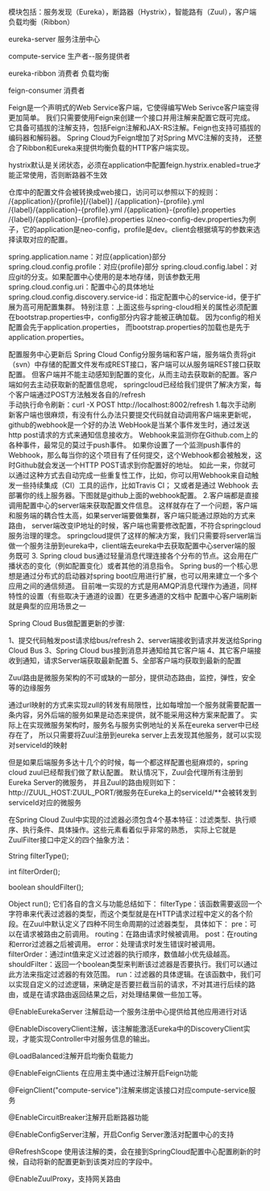 模块包括：服务发现（Eureka），断路器（Hystrix），智能路有（Zuul），客户端负载均衡（Ribbon）

eureka-server  服务注册中心

compute-service  生产者--服务提供者

eureka-ribbon  消费者  负载均衡

feign-consumer  消费者

Feign是一个声明式的Web Service客户端，它使得编写Web Serivce客户端变得更加简单。
我们只需要使用Feign来创建一个接口并用注解来配置它既可完成。
它具备可插拔的注解支持，包括Feign注解和JAX-RS注解。Feign也支持可插拔的编码器和解码器。
Spring Cloud为Feign增加了对Spring MVC注解的支持，
还整合了Ribbon和Eureka来提供均衡负载的HTTP客户端实现。

hystrix默认是关闭状态，必须在application中配置feign.hystrix.enabled=true才能正常使用，否则断路器不生效

仓库中的配置文件会被转换成web接口，访问可以参照以下的规则：
/{application}/{profile}[/{label}]
/{application}-{profile}.yml
/{label}/{application}-{profile}.yml
/{application}-{profile}.properties
/{label}/{application}-{profile}.properties
以neo-config-dev.properties为例子，它的application是neo-config，profile是dev。client会根据填写的参数来选择读取对应的配置。

spring.application.name：对应{application}部分
spring.cloud.config.profile：对应{profile}部分
spring.cloud.config.label：对应git的分支。如果配置中心使用的是本地存储，则该参数无用
spring.cloud.config.uri：配置中心的具体地址
spring.cloud.config.discovery.service-id：指定配置中心的service-id，便于扩展为高可用配置集群。
特别注意：上面这些与spring-cloud相关的属性必须配置在bootstrap.properties中，config部分内容才能被正确加载。
因为config的相关配置会先于application.properties，
而bootstrap.properties的加载也是先于application.properties。

配置服务中心更新后
Spring Cloud Config分服务端和客户端，服务端负责将git（svn）中存储的配置文件发布成REST接口，客户端可以从服务端REST接口获取配置。
但客户端并不能主动感知到配置的变化，从而主动去获取新的配置。客户端如何去主动获取新的配置信息呢，
springcloud已经给我们提供了解决方案，每个客户端通过POST方法触发各自的/refresh  
手动执行命令刷新：curl -X POST http://localhost:8002/refresh 
1.每次手动刷新客户端也很麻烦，有没有什么办法只要提交代码就自动调用客户端来更新呢，github的webhook是一个好的办法
WebHook是当某个事件发生时，通过发送http post请求的方式来通知信息接收方。
Webhook来监测你在Github.com上的各种事件，最常见的莫过于push事件。
如果你设置了一个监测push事件的Webhook，那么每当你的这个项目有了任何提交，这个Webhook都会被触发，这时Github就会发送一个HTTP POST请求到你配置好的地址。
如此一来，你就可以通过这种方式去自动完成一些重复性工作，比如，你可以用Webhook来自动触发一些持续集成（CI）工具的运作，比如Travis CI；
又或者是通过 Webhook 去部署你的线上服务器。下图就是github上面的webhook配置。
2.客户端都是直接调用配置中心的server端来获取配置文件信息。
这样就存在了一个问题，客户端和服务端的耦合性太高，如果server端要做集群，客户端只能通过原始的方式来路由，
server端改变IP地址的时候，客户端也需要修改配置，不符合springcloud服务治理的理念。
springcloud提供了这样的解决方案，我们只需要将server端当做一个服务注册到eureka中，client端去eureka中去获取配置中心server端的服务既可
3.
Spring cloud bus通过轻量消息代理连接各个分布的节点。这会用在广播状态的变化（例如配置变化）或者其他的消息指令。
Spring bus的一个核心思想是通过分布式的启动器对spring boot应用进行扩展，也可以用来建立一个多个应用之间的通信频道。
目前唯一实现的方式是用AMQP消息代理作为通道，同样特性的设置（有些取决于通道的设置）在更多通道的文档中
配置中心客户端刷新就是典型的应用场景之一

Spring Cloud Bus做配置更新的步骤:

1、提交代码触发post请求给bus/refresh
2、server端接收到请求并发送给Spring Cloud Bus
3、Spring Cloud bus接到消息并通知给其它客户端
4、其它客户端接收到通知，请求Server端获取最新配置
5、全部客户端均获取到最新的配置


Zuul路由是微服务架构的不可或缺的一部分，提供动态路由，监控，弹性，安全等的边缘服务

通过url映射的方式来实现zull的转发有局限性，比如每增加一个服务就需要配置一条内容，另外后端的服务如果是动态来提供，就不能采用这种方案来配置了。
实际上在实现微服务架构时，服务名与服务实例地址的关系在eureka server中已经存在了，
所以只需要将Zuul注册到eureka server上去发现其他服务，就可以实现对serviceId的映射

但是如果后端服务多达十几个的时候，每一个都这样配置也挺麻烦的，spring cloud zuul已经帮我们做了默认配置。
默认情况下，Zuul会代理所有注册到Eureka Server的微服务，
并且Zuul的路由规则如下：http://ZUUL_HOST:ZUUL_PORT/微服务在Eureka上的serviceId/**会被转发到serviceId对应的微服务

在Spring Cloud Zuul中实现的过滤器必须包含4个基本特征：过滤类型、执行顺序、执行条件、具体操作。这些元素看着似乎非常的熟悉，
实际上它就是ZuulFilter接口中定义的四个抽象方法：

String filterType();
    
int filterOrder();
    
boolean shouldFilter();
    
Object run();
它们各自的含义与功能总结如下：
filterType：该函数需要返回一个字符串来代表过滤器的类型，而这个类型就是在HTTP请求过程中定义的各个阶段。在Zuul中默认定义了四种不同生命周期的过滤器类型，
            具体如下：
        pre：可以在请求被路由之前调用。
        routing：在路由请求时候被调用。
        post：在routing和error过滤器之后被调用。
        error：处理请求时发生错误时被调用。
filterOrder：通过int值来定义过滤器的执行顺序，数值越小优先级越高。
shouldFilter：返回一个boolean类型来判断该过滤器是否要执行。我们可以通过此方法来指定过滤器的有效范围。
run：过滤器的具体逻辑。在该函数中，我们可以实现自定义的过滤逻辑，来确定是否要拦截当前的请求，不对其进行后续的路由，或是在请求路由返回结果之后，对处理结果做一些加工等。

@EnableEurekaServer  注解启动一个服务注册中心提供给其他应用进行对话

@EnableDiscoveryClient注解，该注解能激活Eureka中的DiscoveryClient实现，才能实现Controller中对服务信息的输出。

@LoadBalanced注解开启均衡负载能力

@EnableFeignClients 在应用主类中通过注解开启Feign功能

@FeignClient("compute-service")注解来绑定该接口对应compute-service服务

@EnableCircuitBreaker注解开启断路器功能

@EnableConfigServer注解，开启Config Server激活对配置中心的支持

@RefreshScope  使用该注解的类，会在接到SpringCloud配置中心配置刷新的时候，自动将新的配置更新到该类对应的字段中。

@EnableZuulProxy，支持网关路由

